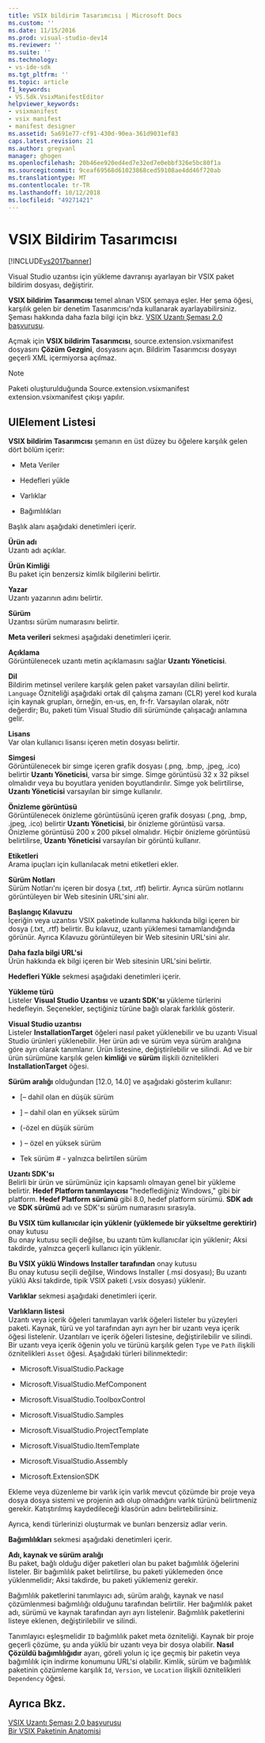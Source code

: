 ```yaml
---
title: VSIX bildirim Tasarımcısı | Microsoft Docs
ms.custom: ''
ms.date: 11/15/2016
ms.prod: visual-studio-dev14
ms.reviewer: ''
ms.suite: ''
ms.technology:
- vs-ide-sdk
ms.tgt_pltfrm: ''
ms.topic: article
f1_keywords:
- VS.Sdk.VsixManifestEditor
helpviewer_keywords:
- vsixmanifest
- vsix manifest
- manifest designer
ms.assetid: 5a691e77-cf91-430d-90ea-361d9031ef83
caps.latest.revision: 21
ms.author: gregvanl
manager: ghogen
ms.openlocfilehash: 20b46ee920ed4ed7e32ed7e0ebbf326e5bc80f1a
ms.sourcegitcommit: 9ceaf69568d61023868ced59108ae4dd46f720ab
ms.translationtype: MT
ms.contentlocale: tr-TR
ms.lasthandoff: 10/12/2018
ms.locfileid: "49271421"
---
```

# <a name="vsix-manifest-designer"></a>VSIX Bildirim Tasarımcısı
[!INCLUDE[vs2017banner](../includes/vs2017banner.md)]

Visual Studio uzantısı için yükleme davranışı ayarlayan bir VSIX paket bildirim dosyası, değiştirir.  
  
 **VSIX bildirim Tasarımcısı** temel alınan VSIX şemaya eşler. Her şema öğesi, karşılık gelen bir denetim Tasarımcısı'nda kullanarak ayarlayabilirsiniz. Şeması hakkında daha fazla bilgi için bkz. [VSIX Uzantı Şeması 2.0 başvurusu](../extensibility/vsix-extension-schema-2-0-reference.md).  
  
 Açmak için **VSIX bildirim Tasarımcısı**, source.extension.vsixmanifest dosyasını **Çözüm Gezgini**, dosyasını açın. Bildirim Tasarımcısı dosyayı geçerli XML içermiyorsa açılmaz.  
  
> [!NOTE]
>  Paketi oluşturulduğunda Source.extension.vsixmanifest extension.vsixmanifest çıkışı yapılır.  
  
## <a name="uielement-list"></a>UIElement Listesi  
 **VSIX bildirim Tasarımcısı** şemanın en üst düzey bu öğelere karşılık gelen dört bölüm içerir:  
  
-   Meta Veriler  
  
-   Hedefleri yükle  
  
-   Varlıklar  
  
-   Bağımlılıkları  
  
 Başlık alanı aşağıdaki denetimleri içerir.  
  
 **Ürün adı**  
 Uzantı adı açıklar.  
  
 **Ürün Kimliği**  
 Bu paket için benzersiz kimlik bilgilerini belirtir.  
  
 **Yazar**  
 Uzantı yazarının adını belirtir.  
  
 **Sürüm**  
 Uzantısı sürüm numarasını belirtir.  
  
 **Meta verileri** sekmesi aşağıdaki denetimleri içerir.  
  
 **Açıklama**  
 Görüntülenecek uzantı metin açıklamasını sağlar **Uzantı Yöneticisi**.  
  
 **Dil**  
 Bildirim metinsel verilere karşılık gelen paket varsayılan dilini belirtir. `Language` Özniteliği aşağıdaki ortak dil çalışma zamanı (CLR) yerel kod kurala için kaynak grupları, örneğin, en-us, en, fr-fr. Varsayılan olarak, nötr değerdir; Bu, paketi tüm Visual Studio dili sürümünde çalışacağı anlamına gelir.  
  
 **Lisans**  
 Var olan kullanıcı lisansı içeren metin dosyası belirtir.  
  
 **Simgesi**  
 Görüntülenecek bir simge içeren grafik dosyası (.png, .bmp, .jpeg, .ico) belirtir **Uzantı Yöneticisi**, varsa bir simge. Simge görüntüsü 32 x 32 piksel olmalıdır veya bu boyutlara yeniden boyutlandırılır. Simge yok belirtilirse, **Uzantı Yöneticisi** varsayılan bir simge kullanılır.  
  
 **Önizleme görüntüsü**  
 Görüntülenecek önizleme görüntüsünü içeren grafik dosyası (.png, .bmp, .jpeg, .ico) belirtir **Uzantı Yöneticisi**, bir önizleme görüntüsü varsa. Önizleme görüntüsü 200 x 200 piksel olmalıdır. Hiçbir önizleme görüntüsü belirtilirse, **Uzantı Yöneticisi** varsayılan bir görüntü kullanır.  
  
 **Etiketleri**  
 Arama ipuçları için kullanılacak metni etiketleri ekler.  
  
 **Sürüm Notları**  
 Sürüm Notları'nı içeren bir dosya (.txt, .rtf) belirtir. Ayrıca sürüm notlarını görüntüleyen bir Web sitesinin URL'sini alır.  
  
 **Başlangıç Kılavuzu**  
 İçeriğin veya uzantısı VSIX paketinde kullanma hakkında bilgi içeren bir dosya (.txt, .rtf) belirtir. Bu kılavuz, uzantı yüklemesi tamamlandığında görünür. Ayrıca Kılavuzu görüntüleyen bir Web sitesinin URL'sini alır.  
  
 **Daha fazla bilgi URL'si**  
 Ürün hakkında ek bilgi içeren bir Web sitesinin URL'sini belirtir.  
  
 **Hedefleri Yükle** sekmesi aşağıdaki denetimleri içerir.  
  
 **Yükleme türü**  
 Listeler **Visual Studio Uzantısı** ve **uzantı SDK'sı** yükleme türlerini hedefleyin. Seçenekler, seçtiğiniz türüne bağlı olarak farklılık gösterir.  
  
 **Visual Studio uzantısı**  
 Listeler **InstallationTarget** öğeleri nasıl paket yüklenebilir ve bu uzantı Visual Studio ürünleri yüklenebilir. Her ürün adı ve sürüm veya sürüm aralığına göre ayrı olarak tanımlanır.  Ürün listesine, değiştirilebilir ve silindi. Ad ve bir ürün sürümüne karşılık gelen **kimliği** ve **sürüm** ilişkili öznitelikleri **InstallationTarget** öğesi.  
  
 **Sürüm aralığı** olduğundan [12.0, 14.0] ve aşağıdaki gösterim kullanır:  
  
-   [– dahil olan en düşük sürüm  
  
-   ] – dahil olan en yüksek sürüm  
  
-   (-özel en düşük sürüm  
  
-   ) – özel en yüksek sürüm  
  
-   Tek sürüm # - yalnızca belirtilen sürüm  
  
 **Uzantı SDK'sı**  
 Belirli bir ürün ve sürümünüz için kapsamlı olmayan genel bir yükleme belirtir. **Hedef Platform tanımlayıcısı** "hedeflediğiniz Windows," gibi bir platform. **Hedef Platform sürümü** gibi 8.0, hedef platform sürümü. **SDK adı** ve **SDK sürümü** adı ve SDK'sı sürüm numarasını sırasıyla.  
  
 **Bu VSIX tüm kullanıcılar için yüklenir (yüklemede bir yükseltme gerektirir)** onay kutusu  
 Bu onay kutusu seçili değilse, bu uzantı tüm kullanıcılar için yüklenir; Aksi takdirde, yalnızca geçerli kullanıcı için yüklenir.  
  
 **Bu VSIX yüklü Windows Installer tarafından** onay kutusu  
 Bu onay kutusu seçili değilse, Windows Installer (.msi dosyası); Bu uzantı yüklü Aksi takdirde, tipik VSIX paketi (.vsix dosyası) yüklenir.  
  
 **Varlıklar** sekmesi aşağıdaki denetimleri içerir.  
  
 **Varlıkların listesi**  
 Uzantı veya içerik öğeleri tanımlayan varlık öğeleri listeler bu yüzeyleri paketi. Kaynak, türü ve yol tarafından ayrı ayrı her bir uzantı veya içerik öğesi listelenir. Uzantıları ve içerik öğeleri listesine, değiştirilebilir ve silindi. Bir uzantı veya içerik öğenin yolu ve türünü karşılık gelen `Type` ve `Path` ilişkili öznitelikleri `Asset` öğesi. Aşağıdaki türleri bilinmektedir:  
  
-   Microsoft.VisualStudio.Package  
  
-   Microsoft.VisualStudio.MefComponent  
  
-   Microsoft.VisualStudio.ToolboxControl  
  
-   Microsoft.VisualStudio.Samples  
  
-   Microsoft.VisualStudio.ProjectTemplate  
  
-   Microsoft.VisualStudio.ItemTemplate  
  
-   Microsoft.VisualStudio.Assembly  
  
-   Microsoft.ExtensionSDK  
  
 Ekleme veya düzenleme bir varlık için varlık mevcut çözümde bir proje veya dosya dosya sistemi ve projenin adı olup olmadığını varlık türünü belirtmeniz gerekir. Katıştırılmış kaydedileceği klasörün adını belirtebilirsiniz.  
  
 Ayrıca, kendi türlerinizi oluşturmak ve bunları benzersiz adlar verin.  
  
 **Bağımlılıkları** sekmesi aşağıdaki denetimleri içerir.  
  
 **Adı, kaynak ve sürüm aralığı**  
 Bu paket, bağlı olduğu diğer paketleri olan bu paket bağımlılık öğelerini listeler. Bir bağımlılık paket belirtilirse, bu paketi yüklemeden önce yüklenmelidir; Aksi takdirde, bu paketi yüklemeniz gerekir.  
  
 Bağımlılık paketlerini tanımlayıcı adı, sürüm aralığı, kaynak ve nasıl çözümlenmesi bağımlılığı olduğunu tarafından belirtilir. Her bağımlılık paket adı, sürümü ve kaynak tarafından ayrı ayrı listelenir. Bağımlılık paketlerini listeye eklenen, değiştirilebilir ve silindi.  
  
 Tanımlayıcı eşleşmelidir `ID` bağımlılık paket meta özniteliği. Kaynak bir proje geçerli çözüme, şu anda yüklü bir uzantı veya bir dosya olabilir. **Nasıl Çözüldü bağımlılığıdır** ayarı, göreli yolun iç içe geçmiş bir paketin veya bağımlılık için indirme konumunu URL'si olabilir. Kimlik, sürüm ve bağımlılık paketinin çözümleme karşılık `Id`, `Version`, ve `Location` ilişkili öznitelikleri `Dependency` öğesi.  
  
## <a name="see-also"></a>Ayrıca Bkz.  
 [VSIX Uzantı Şeması 2.0 başvurusu](../extensibility/vsix-extension-schema-2-0-reference.md)   
 [Bir VSIX Paketinin Anatomisi](../extensibility/anatomy-of-a-vsix-package.md)

